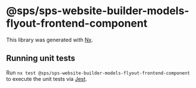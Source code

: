 # @sps/sps-website-builder-models-flyout-frontend-component

This library was generated with [Nx](https://nx.dev).

## Running unit tests

Run `nx test @sps/sps-website-builder-models-flyout-frontend-component` to execute the unit tests via [Jest](https://jestjs.io).
